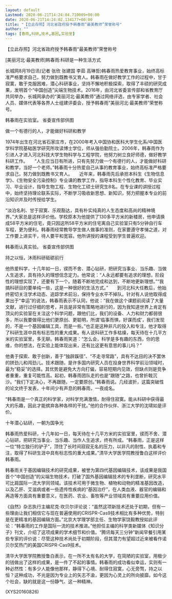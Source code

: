 ```yaml
---
layout: default
Lastmod: 2020-06-21T14:24:04.710009+00:00
date: 2020-06-21T14:24:02.134177+00:00
title: "【立此存照】河北省政府授予韩春雨“最美教师”荣誉称号"
author: ""
tags: [春雨,科研,技术,基因,实验室]
---
```


【立此存照】河北省政府授予韩春雨“最美教师”荣誉称号

[美丽河北·最美教师]韩春雨:科研是一种生活方式

长城网8月19日讯(记者 张欣 张建国 李茹 高琳哲)韩春雨热爱教育事业，始终高标准严格要求自己，努力做到既教书又育人。韩春雨在做好教学工作的过程中，甘于寂寞，敢于克服困难，潜心科研事业，坚持不懈地积极探索，取得了丰硕的研究成果，发明首个“中国创造”尖端生物技术。2016年，由河北省委宣传部和省教育厅共同举办，长城网承办的“美丽河北·最美教师”通过网络评选，由专家学者、社会人员、媒体代表等各界人士组建评委会，授予韩春雨“美丽河北·最美教师”荣誉称号。

韩春雨在实验室。 省委宣传部供图

做一个有德行的人，才能做好科研和教学

1974年出生在河北省石家庄市，在2000年考入中国协和医科大学生化系/中国医学科学院基础医学研究所攻读博士学位，师从强伯勤院士。2006年，韩春雨作为引进人才进入河北科技大学生物科学与工程学院，他努力树立良好师德，做好教学科研工作。　　“人生应当日有所进，只有先努力做一个有德行的人，才能做好科研和教学，当好一个老师。”韩春雨十分热爱自己从事的教育事业，始终高标准严格要求自己，努力做到既教书又育人。　　近年来，韩春雨先后承担本科生《生物信息学》、《生物安全污染控制》专业课的教学工作，指导本科生个性化教育、毕业实习、毕业设计，指导生物工程、生物化工硕士研究生8名。在专业课的讲授过程中，始终坚持理论联系实际，不断学习吸收新思想、新知识，努力把握本专业的前沿知识并及时传授给学生。

“淡泊名利、甘于寂寞、乐观豁达，具有朴实纯真的人生态度和高尚的精神境界。”大家总是这样评价他。学校原本为他提供了130多平方米的新楼房，他申请换成58平方米的住宅，竟只因这所58平方米的住宅离自己实验室只有5分钟自行车车程，更为便利。韩春雨经常教导学生做人做事的准则，在家要遵守孝悌之道，对工作要上进实干，待人要平和宽容。他所讲授的课程受到学生普遍欢迎。

韩春雨认真实验。 省委宣传部供图

持之以恒，沐雨科研砥砺前行

他热爱科学，十几年如一日，锲而不舍、潜心钻研，把研究当事业、当乐趣、当做人生追求，具有持久的理想信念定力。他常说：“人永远都要有追求的理想，阶段性的理想实现了，还要有下一个。随着不断地完成和达到，不断地更新理想。”“我搞科研目的要单纯一些，这是一种很好的生活方式。”　　到河北科大任教后，他始终密切关注学术动态、追踪学术前沿，保持专业水平不掉队。针对有人说他取得成果出于“幸运”的说法，韩春雨表示不认同，他说：“我在做这个课题前阅读了大量文献，进行过仔细的思考，并且是非常有策略地进行的，因为我知道世界上肯定有顶尖的实验室在关注这个科学问题，跟他们比，我们的设备、人力和财力都弱很多，所以我要做得比他们更原创、更聪明，所谓‘临事而惧，好谋而成’，我们发现的，不是一个基因编辑工具，而是一些。”也正是这种非凡的投入和专注，他才取得了科研生涯中具有标志性的重大成果。有人说科研工作多枯燥，每天待在十几平方米的实验室里，多无聊。韩春雨笑道：“怎么会，科学是多有趣的东西，你的思维，你的想法，在实验上能体现出来，还有比这更有意思的事儿吗？”

他勇于探索、敢于创新，善于“独辟蹊径”、“不走寻常路”，具有不达目的决不罢休的拼劲儿和闯劲儿。技术跟随，是许多国内研究人员在投身世界科学前沿领域时，最为“稳妥”的选择。其优势是避免大方向打偏，容易短期内见效，但缺点则是竞争者重重，重复可能性高。起初，韩春雨团队走的也是“跟随”之路，也曾折戟沉沙。“我们下定决心，不再跟随，一定要原创。”韩春雨说。几经波折，这篇突破性的论文终于发表，十年间少有声息的韩春雨，一夜成名。

“韩春雨是一个真正的科学家，对科学充满激情，耐得住寂寞。能从科研中获得最大的乐趣，因此才能摈弃各种各样的干扰。”他的合作伙伴、浙江大学的沈啸如是评价。

十年潜心钻研，一朝为国争光

韩春雨热爱科研，十几年如一日，每天待在十几平方米的实验室里，锲而不舍、潜心钻研，把研究当事业、当乐趣、当作人生追求，终有所成。“韩春雨，正是这样一位“特立独行的驴子”，顶住了长时间寂寂无名的压力，以非凡的耐性、执着和专注，取得了科研生涯中具有标志性的重大成果。”清华大学医学院教授鲁白这样评价韩春雨。

韩春雨关于基因编辑技术的研究成果，被誉为第四代基因编辑技术，该成果是我国首个“中国创造”的尖端生物技术，打破了国外基因编辑技术的专利垄断，研究水平可比肩国际一流大学同领域。该技术可用于微生物、植物和动物的精准基因改造，以及乙肝、艾滋病或者一些遗传性疾病的“基因治疗”，在人类血液、器官的编辑和再造等方面具有重要意义，在医药、农业、畜牧等产业领域具有重要应用价值。

《自然》杂志执行主编尼克·坎贝尔评论说：“虽然这项新技术还处于初期，但有一些理由让我们相信它与现在普遍使用的CRISPR-Cas9技术相比有多种优势，特别是在更精准的基因编辑方面。”北京大学理学部主任、生物学家饶毅教授如此评论：“韩春雨的工作是国际一流的技术推进。”他担任主编的科学类新媒体《知识分子》刊文，介绍了这项成果的学术细节和价值。“腾讯每天三分钟”新闻早餐引用某些专家的评价说：尽管这种技术尚处于初期阶段，但其潜力有望超过近来被看作诺贝尔奖热门的美国CRISPR-Cas9技术。

清华大学医学院教授鲁白表示，在一所不太有名的大学，在简陋的实验室，用极少的钱做出了这样的成果，是一件了不起的事情。韩春雨的成功看似幸运，实则有一种必然性：有多少人能像他那样，静得下心境、耐得住寂寞，心无旁骛，持之以恒？这种成功，不光是因为专业上的矢志不渝，更因为心灵上的所向披靡。如今这个社会，缺的就是这一份静气、这一种精神。

(XYS20160826)

